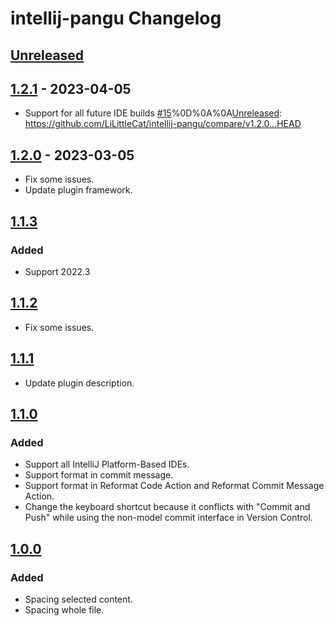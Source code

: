 <!-- Keep a Changelog guide -> https://keepachangelog.com -->

# intellij-pangu Changelog

## [Unreleased]

## [1.2.1] - 2023-04-05
- Support for all future IDE builds [#15](https://github.com/LiLittleCat/intellij-pangu/issues/15)%0D%0A%0A[Unreleased]: https://github.com/LiLittleCat/intellij-pangu/compare/v1.2.0...HEAD

## [1.2.0] - 2023-03-05
- Fix some issues.
- Update plugin framework.

## [1.1.3]

### Added
- Support 2022.3

## [1.1.2]
- Fix some issues.

## [1.1.1]
- Update plugin description.

## [1.1.0]

### Added
- Support all IntelliJ Platform-Based IDEs.
- Support format in commit message.
- Support format in Reformat Code Action and Reformat Commit Message Action.
- Change the keyboard shortcut because it conflicts with "Commit and Push" while using the non-model commit interface in Version Control.

## [1.0.0]

### Added
- Spacing selected content.
- Spacing whole file.

[Unreleased]: null/compare/v1.2.1...HEAD
[1.2.1]: null/compare/v1.2.0...v1.2.1
[1.2.0]: https://github.com/LiLittleCat/intellij-pangu/compare/v1.1.3...v1.2.0
[1.1.3]: https://github.com/LiLittleCat/intellij-pangu/compare/v1.1.2...v1.1.3
[1.1.2]: https://github.com/LiLittleCat/intellij-pangu/compare/v1.1.1...v1.1.2
[1.1.1]: https://github.com/LiLittleCat/intellij-pangu/compare/v1.1.0...v1.1.1
[1.1.0]: https://github.com/LiLittleCat/intellij-pangu/compare/v1.0.0...v1.1.0
[1.0.0]: https://github.com/LiLittleCat/intellij-pangu/commits/v1.0.0
